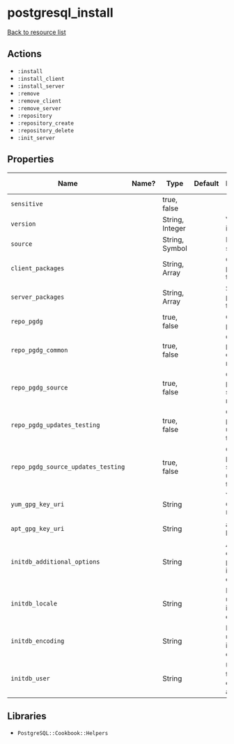 # postgresql_install

[Back to resource list](../README.md#resources)

## Actions

- `:install`
- `:install_client`
- `:install_server`
- `:remove`
- `:remove_client`
- `:remove_server`
- `:repository`
- `:repository_create`
- `:repository_delete`
- `:init_server`

## Properties

| Name                               | Name? | Type            | Default | Description                                      | Allowed Values |
| ---------------------------------- | ----- | --------------- | ------- | ------------------------------------------------ | -------------- |
| `sensitive`                        |       | true, false     |         |                                                  |                |
| `version`                          |       | String, Integer |         | Version to install                               |                |
| `source`                           |       | String, Symbol  |         | Installation source                              | repo, native   |
| `client_packages`                  |       | String, Array   |         | Client packages to install                       |                |
| `server_packages`                  |       | String, Array   |         | Server packages to install                       |                |
| `repo_pgdg`                        |       | true, false     |         | Create pgdg repo                                 |                |
| `repo_pgdg_common`                 |       | true, false     |         | Create pgdg-common repo                          |                |
| `repo_pgdg_source`                 |       | true, false     |         | Create pgdg-source repo                          |                |
| `repo_pgdg_updates_testing`        |       | true, false     |         | Create pgdg-updates-testing repo                 |                |
| `repo_pgdg_source_updates_testing` |       | true, false     |         | Create pgdg-source-updates-testing repo          |                |
| `yum_gpg_key_uri`                  |       | String          |         | YUM/DNF GPG key URL                              |                |
| `apt_gpg_key_uri`                  |       | String          |         | apt GPG key URL                                  |                |
| `initdb_additional_options`        |       | String          |         | Additional options to pass to the initdb command |                |
| `initdb_locale`                    |       | String          |         | Locale to use for the initdb command             |                |
| `initdb_encoding`                  |       | String          |         | Encoding to use for the initdb command           |                |
| `initdb_user`                      |       | String          |         | User to run the initdb command as                |                |

## Libraries

- `PostgreSQL::Cookbook::Helpers`
